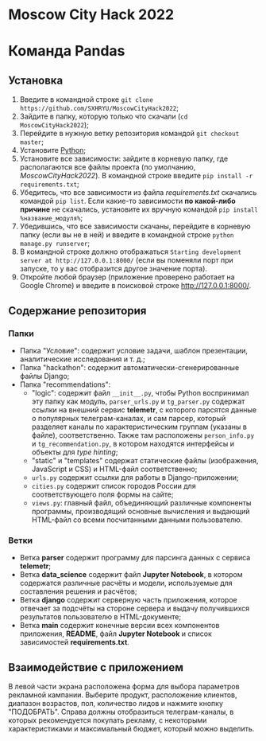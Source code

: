 # Moscow City Hack 2022
# Команда Pandas

## Установка

1. Введите в командной строке `git clone https://github.com/SXHRYU/MoscowCityHack2022`;
2. Зайдите в папку, которую только что скачали (`cd MoscowCityHack2022`);
3. Перейдите в нужную ветку репозитория командой `git checkout master`;
4. Установите [Python](https://www.python.org/downloads/);
5. Установите все зависимости: зайдите в корневую папку, где располагаются все файлы проекта (по умолчанию, _MoscowCityHack2022_). В командной строке введите `pip install -r requirements.txt`;
6. Убедитесь, что все зависимости из файла _requirements.txt_ скачались командой `pip list`. Если какие-то зависимости **по какой-либо причине** не скачались, установите их вручную командой `pip install %название_модуля%`;
7. Убедившись, что все зависимости скачаны, перейдите в корневую папку (если вы не в ней) и введите в командной строке `python manage.py runserver`;
8. В командной строке должно отображаться `Starting development server at http://127.0.0.1:8000/` (если вы поменяли порт при запуске, то у вас отобразится другое значение порта).
9. Откройте любой браузер (приложение проверено работает на Google Chrome) и введите в поисковой строке http://127.0.0.1:8000/.

## Содержание репозитория

### Папки
* Папка "Условие": содержит условие задачи, шаблон презентации, аналитические исследования и т. д.;
* Папка "hackathon": содержит автоматически-сгенерированные файлы Django;
* Папка "recommendations":
    * "logic": содержит файл `__init__.py`, чтобы Python воспринимал эту папку как модуль, `parser_urls.py` и `tg_parser.py` содержат ссылки на внешний сервис **telemetr**, с которого парсятся данные о популярных телеграм-каналах, и сам парсер, который разделяет каналы по характеристическим группам (указаны в файле), соответственно. Также там расположены `person_info.py` и `tg_recommendation.py`, в котором находятся интерфейсы и объекты для *type hinting*;
    * "static" и "templates" содержат статические файлы (изображения, JavaScript и CSS) и HTML-файл соответственно;
    * `urls.py` содержит ссылки для работы в Django-приложении;
    * `cities.py` содержит список городов России для соответствующего поля формы на сайте;
    * `views.py`: главный файл, объединяющий различные компоненты программы, производящий основные вычисления и выдающий HTML-файл со всеми посчитанными данными пользователю.

### Ветки
* Ветка **parser** содержит программу для парсинга данных с сервиса **telemetr**;
* Ветка **data_science** содержит файл **Jupyter Notebook**, в котором содержатся различные расчёты и модели, используемые для составления решения и расчётов;
* Ветка **django** содержит серверную часть приложения, которое отвечает за подсчёты на стороне сервера и выдачу получившихся результатов пользователю в HTML-документе;
* Ветка **main** содержит конечные версии всех компонентов приложения, **README**, файл **Jupyter Notebook** и список зависимостей **requirements.txt**.

## Взаимодействие с приложением

В левой части экрана расположена форма для выбора параметров рекламной кампании.
Выберите продукт, расположение клиентов, диапазон возрастов, пол, количество лидов и нажмите кнопку "ПОДОБРАТЬ".
Справа должны отобразиться телеграм-каналы, в которых рекомендуется покупать рекламу, с некоторыми характеристиками и максимальный бюджет, который можно выделить. 

